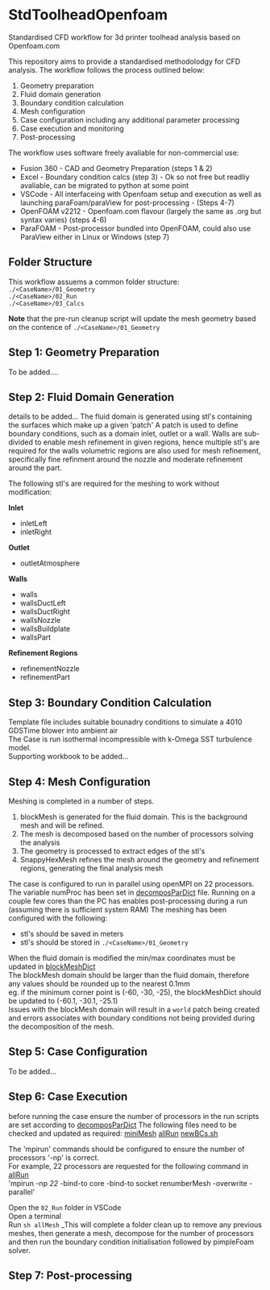 # StdToolheadOpenfoam
Standardised CFD workflow for 3d printer toolhead analysis based on Openfoam.com

This repository aims to provide a standardised methodolodgy for CFD analysis.
The workflow follows the process outlined below:
1) Geometry preparation
2) Fluid domain generation
3) Boundary condition calculation
4) Mesh configuration
5) Case configuration including any additional parameter processing
6) Case execution and monitoring
7) Post-processing

The workflow uses software freely avaliable for non-commercial use:
* Fusion 360 - CAD and Geometry Preparation (steps 1 & 2)
* Excel - Boundary condition calcs (step 3) - Ok so not free but readliy avaliable, can be migrated to python at some point   
* VSCode - All interfaceing with Openfoam setup and execution as well as launching paraFoam/paraView for post-processing - (Steps 4-7)
* OpenFOAM v2212 - Openfoam.com flavour (largely the same as .org but syntax varies) (steps 4-6)
* ParaFOAM - Post-processor bundled into OpenFOAM, could also use ParaView either in Linux or Windows (step 7)

## Folder Structure
This workflow assuems a common folder structure:
<br>	`./<CaseName>/01_Geometry`
<br> 	`./<CaseName>/02_Run`
<br>	`./<CaseName>/03_Calcs`

**Note** that the pre-run cleanup script will update the mesh geometry based on the contence of `./<CaseName>/01_Geometry` 

## Step 1: Geometry Preparation
To be added....

## Step 2: Fluid Domain Generation
details to be added...
The fluid domain is generated using stl's containing the surfaces which make up a given 'patch'
A patch is used to define boundary conditions, such as a domain inlet, outlet or a wall.
Walls are sub-divided to enable mesh refinement in given regions, hence multiple stl's are required for the walls
volumetric regions are also used for mesh refinement, specifically fine refinment around the nozzle and moderate refinement around the part.

The following stl's are required for the meshing to work without modification: 

**Inlet**
* inletLeft
* inletRight

**Outlet**
* outletAtmosphere

**Walls**
* walls
* wallsDuctLeft
* wallsDuctRight
* wallsNozzle
* wallsBuildplate
* wallsPart

**Refinement Regions**
* refinementNozzle
* refinementPart

## Step 3: Boundary Condition Calculation
Template file includes suitable bounadry conditions to simulate a 4010 GDSTime blower into ambient air
<br>The Case is run isothermal incompressible with k-Omega SST turbulence model.
<br>Supporting workbook to be added... 

## Step 4: Mesh Configuration
Meshing is completed in a number of steps.
1) blockMesh is generated for the fluid domain. This is the background mesh and will be refined.
2) The mesh is decomposed based on the number of processors solving the analysis
3) The geometry is processed to extract edges of the stl's
4) SnappyHexMesh refines the mesh around the geometry and refinement regions, generating the final analysis mesh

The case is configured to run in parallel using openMPI on 22 processors.
The variable numProc has been set in [decomposParDict](./02_Run/system/decomposeParDict) file.
Running on a couple few cores than the PC has enables post-processing during a run (assuming there is sufficient system RAM)
The meshing has been configured with the following:
* stl's should be saved in meters
* stl's should be stored in `./<CaseName>/01_Geometry`

When the fluid domain is modified the min/max coordinates must be updated in [blockMeshDict](./02_Run/system/blockMeshDict)
<br>The blockMesh domain should be larger than the fluid domain, therefore any values should be rounded up to the nearest 0.1mm
<br> eg. if the minimum corner point is (-60, -30, -25), the blockMeshDict should be updated to (-60.1, -30.1, -25.1)
<br> Issues with the blockMesh domain will result in a `world` patch being created and errors associates with boundary conditions not being provided during the decomposition of the mesh.

## Step 5: Case Configuration
To be added... 

## Step 6: Case Execution
before running the case ensure the number of processors in the run scripts are set according to [decomposParDict](./02_Run/system/decomposeParDict) 
The following files need to be checked and updated as required:
[miniMesh](./miniMesh)
[allRun](./allRun)
[newBCs.sh](./newBCs.sh)

The 'mpirun' commands should be configured to ensure the number of processors '-np' is correct.
<br>For example, 22 processors are requested for the following command in [allRun](./allRun) 
<br>'mpirun -np *22* -bind-to core -bind-to socket renumberMesh -overwrite -parallel'

Open the `02_Run` folder in VSCode
<br>Open a terminal
<br>Run `sh allMesh`
_This will complete a folder clean up to remove any previous meshes, then generate a mesh, decompose for the number of processors and then run the boundary condition initialisation followed by pimpleFoam solver. 

## Step 7: Post-processing

